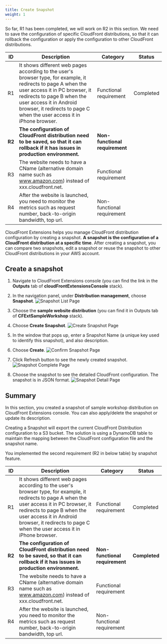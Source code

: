```yaml
---
title: Create Snapshot 
weight: 1
---
```


So far, R1 has been completed, we will work on R2 in this section. We need to save the configuration of specific CloudFront distributions, so that it can rollback the configuration or apply the configuration to other CloudFront distributions.


| ID | Description  | Category                   | Status |
|----|------------------------------------------------------------------------------------------------------------------------------------------------------------------------------------------------------------------------------------------------------------------------------------|----------------------------|--------|
| R1 | It shows different web pages according to the user's browser type, for example, it redirects to page A when the user access it in PC browser, it redirects to page B when the user access it in Android browser, it redirects to page C when the user access it in iPhone browser. | Functional requirement     |    Completed    |
| **R2** | **The configuration of CloudFront distribution need to be saved, so that it can rollback if it has issues in production environment.**                                         | **Non-functional requirement**     |        |
| R3 |      The website needs to have a CName (alternative domain name such as www.amazon.com) instead of xxx.cloudfront.net.                                                                                                                                          | Functional requirement |        |
| R4 | After the website is launched, you need to monitor the metrics such as request number, back-to-origin bandwidth, top url.           | Non-functional requirement |        |

CloudFront Extensions helps you manage CloudFront distribution configuration by creating a snapshot. **A snapshot is the configuration of a CloudFront distribution at a specific time**. After creating a snapshot, you can compare two snapshots, edit a snapshot or reuse the snapshot to other CloudFront distributions in your AWS account.

## Create a snapshot

1. Navigate to CloudFront Extensions console (you can find the link in the **Outputs** tab of **cloudFrontExtensionsConsole** stack).
2. In the navigation panel, under **Distribution management**, choose **Snapshot**.
   ![Snapshot List Page](/images/snapshot_list.png)

3. Choose the **sample website distribution** (you can find it in Outputs tab of **CFExtSampleWorkshop** stack).
4. Choose **Create Snapshot**.
   ![Create Snapshot Page](/images/create_snapshot.png)

5. In the window that pops up, enter a Snapshot Name (a unique key used to identify this snapshot), and also description.
6. Choose **Create**.
   ![Confirm Snapshot Page](/images/confirm_snapshot.png)

7. Click Refresh button to see the newly created snapshot.
   ![Snapshot Complete Page](/images/complete_snapshot.png)

8. Choose the snapshot to see the detailed CloudFront configuration. The snapshot is in JSON format.
   ![Snapshot Detail Page](/images/snapshot_detail.png)


## Summary

In this section, you created a snapshot of sample workshop distribution on CloudFront Extensions console. You can also apply/delete the snapshot or update its description.

Creating a Snapshot will export the current CloudFront Distribution configuration to a S3 bucket. The solution is using a DynamoDB table to maintain the mapping between the CloudFront configuration file and the snapshot name.

You implemented the second requirement (R2 in below table) by snapshot feature.

| ID | Description  | Category                   | Status |
|----|------------------------------------------------------------------------------------------------------------------------------------------------------------------------------------------------------------------------------------------------------------------------------------|----------------------------|--------|
| R1 | It shows different web pages according to the user's browser type, for example, it redirects to page A when the user access it in PC browser, it redirects to page B when the user access it in Android browser, it redirects to page C when the user access it in iPhone browser. | Functional requirement     |    Completed    |
| **R2** | **The configuration of CloudFront distribution need to be saved, so that it can rollback if it has issues in production environment.**                                        | **Non-functional requirement**     |     **Completed**   |
| R3 |      The website needs to have a CName (alternative domain name such as www.amazon.com) instead of xxx.cloudfront.net.                                                                                                                                          | Functional requirement |        |
| R4 | After the website is launched, you need to monitor the metrics such as request number, back-to-origin bandwidth, top url.           | Non-functional requirement |        |


